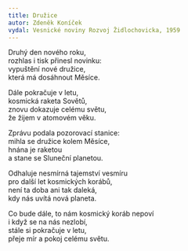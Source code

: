 ```yaml
---
title: Družice
autor: Zdeněk Koníček
vydal: Vesnické noviny Rozvoj Židlochovicka, 1959
---
```

Druhý den nového roku,  
rozhlas i tisk přinesl novinku:  
vypuštění nové družice,  
která má dosáhnout Měsíce.  
  
Dále pokračuje v letu,  
kosmická raketa Sovětů,  
znovu dokazuje celému světu,  
že žijem v atomovém věku.  
  
Zprávu podala pozorovací stanice:  
mihla se družice kolem Měsíce,  
hnána je raketou  
a stane se Sluneční planetou.  
  
Odhaluje nesmírná tajemství vesmíru  
pro další let kosmických korábů,  
není ta doba ani tak daleká,  
kdy nás uvítá nová planeta.  
  
Co bude dále, to nám kosmický koráb nepoví  
i když se na nás nezlobí,  
stále si pokračuje v letu,  
přeje mír a pokoj celému světu.